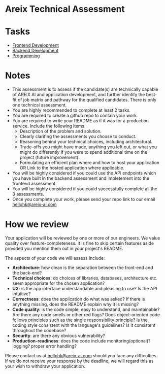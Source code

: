# Areix Technical Assessment

# Tasks

- [Frontend Development](frontend)
- [Backend Development](backend)
- [Programming](programming)

# Notes
- This assessment is to assess if the candidate(s) are technically capable of AREIX AI and application development, and further identify the best-fit of job matrix and pathway for the qualified candidates. There is only one technical assessment. 
- You are highly recommended to complete at least 2 tasks.
- You are required to create a github repo to contain your work.
- You are required to write your README as if it was for a production service. Include the following items:
    - Description of the problem and solution.
    - Clearly clarifing the assessments you choose to conduct.
    - Reasoning behind your technical choices, including architectural.
    - Trade-offs you might have made, anything you left out, or what you might do differently if you were to spend additional time on the project (future improvement).
    - Formulating an efficient plan where and how to host your application OR Link to the hosted application where applicable.
- You will be highly considered if you could use the API endpoints which you have built in the backend assessment and impletement into the frontend assessment. 
- You will be highly considered if you could successfully complete all the 3 assessments. 
- Once you complete your work, please send your repo link to our email hellohk@areix-ai.com

# How we review
Your application will be reviewed by one or more of our engineers. We value quality over feature-completeness. It is fine to skip certain features aside provided you mention them out in your project's README.

The aspects of your code we will assess include:

- **Architecture**: how clean is the separation between the front-end and the back-end?
- **Technical choices**: do choices of libraries, databases, architecture etc. seem appropriate for the chosen application?
- **UX**: is the app interface understandable and pleasing to use? Is the API intuitive?
- **Correctness**: does the application do what was asked? If there is anything missing, does the README explain why it is missing?
- **Code quality**: is the code simple, easy to understand, and maintainable? Are there any code smells or other red flags? Does object-oriented code follows principles such as the single responsibility principle? Is the coding style consistent with the language's guidelines? Is it consistent throughout the codebase?
- **Security**: are there any obvious vulnerability?
- **Production-readiness**: does the code include monitoring(optional)? logging? proper error handling?


 Please contact us at hellohk@areix-ai.com should you face any difficulties. If we do not receive your response by the deadline, we will regard this as your wish to withdraw your application.